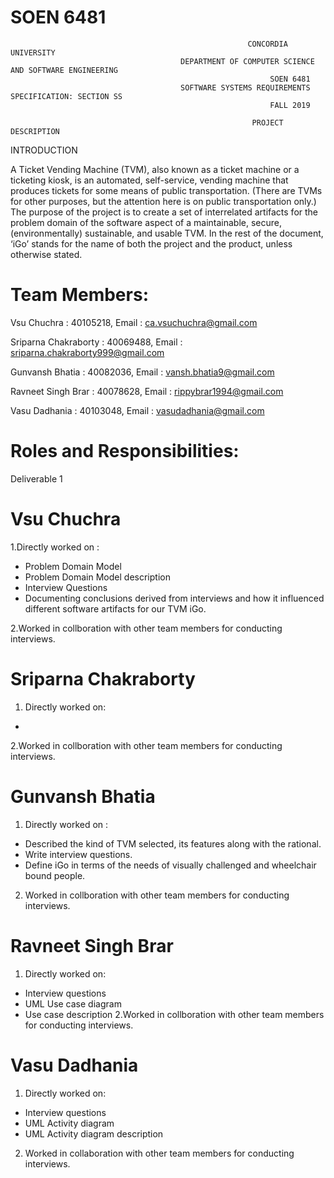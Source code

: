 # SOEN 6481
                                                         CONCORDIA UNIVERSITY
                                          DEPARTMENT OF COMPUTER SCIENCE AND SOFTWARE ENGINEERING
                                                              SOEN 6481
                                          SOFTWARE SYSTEMS REQUIREMENTS SPECIFICATION: SECTION SS
                                                              FALL 2019
  
                                                          PROJECT DESCRIPTION
INTRODUCTION

A Ticket Vending Machine (TVM), also known as a ticket machine or a ticketing kiosk,
is an automated, self-service, vending machine that produces tickets for some means of
public transportation. (There are TVMs for other purposes, but the attention here is on
public transportation only.)
The purpose of the project is to create a set of interrelated artifacts for the problem
domain of the software aspect of a maintainable, secure, (environmentally) sustainable,
and usable TVM. In the rest of the document, ‘iGo’ stands for the name of both the
project and the product, unless otherwise stated.

# Team Members:

Vsu Chuchra           :  40105218, Email : ca.vsuchuchra@gmail.com

Sriparna Chakraborty  :  40069488, Email : sriparna.chakraborty999@gmail.com

Gunvansh Bhatia       :  40082036, Email : vansh.bhatia9@gmail.com

Ravneet Singh Brar    :  40078628, Email :  rippybrar1994@gmail.com

Vasu Dadhania         :  40103048, Email : vasudadhania@gmail.com

# Roles and Responsibilities:
Deliverable 1
# Vsu Chuchra 

1.Directly worked on :
- Problem Domain Model
- Problem Domain Model description
- Interview Questions
- Documenting conclusions derived from interviews and how it
  influenced different software artifacts for our TVM iGo.

2.Worked in collboration with other team members for conducting interviews.

# Sriparna Chakraborty

1. Directly worked on:
 - 
2.Worked in collboration with other team members for conducting interviews.
  
# Gunvansh Bhatia
 
  1. Directly worked on :
  - Described the kind of TVM selected, its features along with the rational. 
  - Write interview questions.
  - Define iGo in terms of the needs of visually challenged and wheelchair bound people.
  
 2. Worked in collboration with other team members for conducting interviews.

# Ravneet Singh Brar

1. Directly worked on:
  - Interview questions
  - UML Use case diagram
  - Use case description
2.Worked in collboration with other team members for conducting interviews.


# Vasu Dadhania 

1. Directly worked on:
  - Interview questions
  - UML Activity diagram
  - UML Activity diagram description
2. Worked in collaboration with other team members for conducting interviews.


